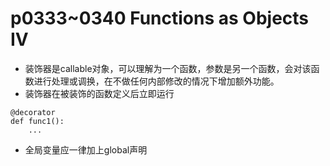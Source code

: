 # p0333~0340 Functions as Objects IV
 - 装饰器是callable对象，可以理解为一个函数，参数是另一个函数，会对该函数进行处理或调换，在不做任何内部修改的情况下增加额外功能。
 - 装饰器在被装饰的函数定义后立即运行
 ```python3
 @decorator
 def func1():
     ...
 ```
 - 全局变量应一律加上global声明
